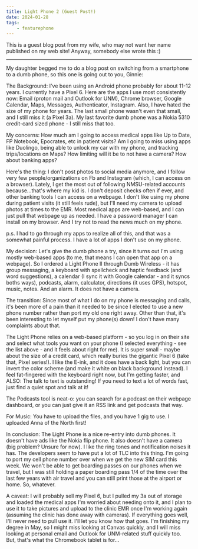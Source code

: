 ```yaml
---
title: Light Phone 2 (Guest Post!)
date: 2024-01-28
tags:
    - featurephone
---
```


This is a guest blog post from my wife,
who may not want her name published on my web site!
Anyway, somebody else wrote this :)

-----

My daughter begged me to do a blog post on switching from a smartphone to a dumb phone, so this one is going out to you, Ginnie:

The Background: I've been using an Android phone probably for about 11-12 years. I currently have a Pixel 6. Here are the apps I use most consistently now: Email (proton mail and Outlook for UNM), Chrome browser, Google Calendar, Maps, Messages, Authenticator, Instagram. Also, I have hated the size of my phone for years. The last small phone wasn't even that small, and I still miss it (a Pixel 3a). My last favorite dumb phone was a Nokia 5310 credit-card sized phone - I still miss that too.

My concerns: How much am I going to access medical apps like Up to Date, FP Notebook, Epocrates, etc in patient visits? Am I going to miss using apps like Duolingo, being able to unlock my car with my phone, and tracking trips/locations on Maps? How limiting will it be to not have a camera? How about banking apps?

Here's the thing: I don't post photos to social media anymore, and I follow very few people/organizations on Fb and Instagram (which, I can access on a browser). Lately, I get the most out of following NMSU-related accounts because...that's where my kid is. I don't deposit checks often if ever, and other banking tools I can access on a webpage. I don't like using my phone during patient visits (it still feels rude), but I'll need my camera to upload photos at times to the EMR. Most medical apps are web-based, and I can just pull that webpage up as needed. I have a password manager I can install on my browser. And I try not to read the news much on my phone.

p.s. I had to go through my apps to realize all of this, and that was a somewhat painful process. I have a lot of apps I don't use on my phone.

My decision: Let's give the dumb phone a try, since it turns out I'm using mostly web-based apps (to me, that means I can open that app on a webpage). So I ordered a Light Phone II through Dumb Wireless - it has group messaging, a keyboard with spellcheck and haptic feedback (and word suggestions), a calendar (I sync it with Google calendar - and it syncs boths ways), podcasts, alarm, calculator, directions (it uses GPS), hotspot, music, notes. And an alarm. It does not have a camera.

The transition: Since most of what I do on my phone is messaging and calls, it's been more of a pain than it needed to be since I elected to use a new phone number rather than port my old one right away. Other than that, it's been interesting to let myself put my phone(s) down! I don't have many complaints about that.

The Light Phone relies on a web-based platform - so you log in on their site and select what tools you want on your phone (I selected everything - see the list above - and it feels about right for me). It is super small - maybe about the size of a credit card, which really buries the gigantic Pixel 6 (take that, Pixel series!). I like the E-ink, and it does have a back light, but you can invert the color scheme (and make it white on black background instead). I feel fat-fingered with the keyboard right now, but I'm getting faster, and ALSO: The talk to text is outstanding! If you need to text a lot of words fast, just find a quiet spot and talk at it!

The Podcasts tool is neat-o: you can search for a podcast on their webpage dashboard, or you can just give it an RSS link and get podcasts that way.

For Music: You have to upload the files, and you have 1 gig to use. I uploaded Anna of the North first!

In conclusion: The Light Phone is a nice re-entry into dumb phones. It doesn't have ads like the Nokia flip phone. It also doesn't have a camera (big problem? Unsure for now). I like the ring tones and notification noises it has. The developers seem to have put a lot of TLC into this thing. I'm going to port my cell phone number over when we get the new SIM card this week. We won't be able to get boarding passes on our phones when we travel, but I was still holding a paper boarding pass 1/4 of the time over the last few years with air travel and you can still print those at the airport or home. So, whatever.

A caveat: I will probably sell my Pixel 6, but I pulled my 3a out of storage and loaded the medical apps I'm worried about needing onto it, and I plan to use it to take pictures and upload to the clinic EMR once I'm working again (assuming the clinic has done away with cameras). If everything goes well, I'll never need to pull use it. I'll let you know how that goes. I'm finishing my degree in May, so I might miss looking at Canvas quickly, and I will miss looking at personal email and Outlook for UNM-related stuff quickly too. But, that's what the Chromebook tablet is for...
